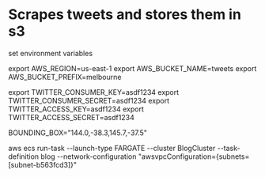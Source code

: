 # Scrapes tweets and stores them in s3

set environment variables


export AWS_REGION=us-east-1
export AWS_BUCKET_NAME=tweets
export AWS_BUCKET_PREFIX=melbourne

export TWITTER_CONSUMER_KEY=asdf1234
export TWITTER_CONSUMER_SECRET=asdf1234
export TWITTER_ACCESS_KEY=asdf1234
export TWITTER_ACCESS_SECRET=asdf1234

BOUNDING_BOX="144.0,-38.3,145.7,-37.5"


aws ecs run-task --launch-type FARGATE --cluster BlogCluster --task-definition blog --network-configuration "awsvpcConfiguration={subnets=[subnet-b563fcd3]}"